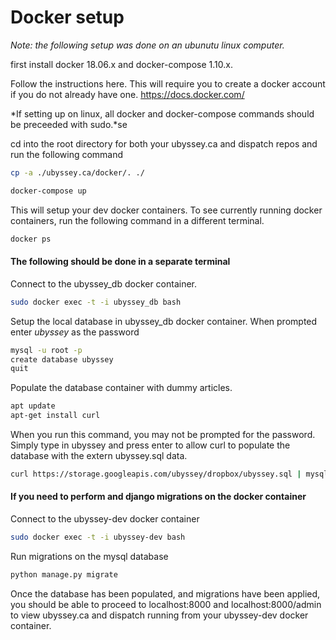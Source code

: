 # Docker setup
*Note: the following setup was done on an ubunutu linux computer.*

first install docker 18.06.x and docker-compose 1.10.x. 

Follow the instructions here. This will require you to create a docker account if you do not already have one.
https://docs.docker.com/

*If setting up on linux, all docker and docker-compose commands should be preceeded with sudo.*se

cd into the root directory for both your ubyssey.ca and dispatch repos and run the following command
```bash
cp -a ./ubyssey.ca/docker/. ./
```
```bash
docker-compose up
```

This will setup your dev docker containers. To see currently running docker containers, run the following command in a different terminal.
```bash
docker ps
```

#### The following should be done in a separate terminal

Connect to the ubyssey_db docker container.
```bash
sudo docker exec -t -i ubyssey_db bash
```

Setup the local database in ubyssey_db docker container. When prompted enter *ubyssey* as the password
```bash
mysql -u root -p 
create database ubyssey
quit
```

Populate the database container with dummy articles.
```bash
apt update
apt-get install curl
```
  When you run this command, you may not be prompted for the password. Simply type in ubyssey and press enter to allow curl to populate the database with the extern ubyssey.sql data.
```bash
curl https://storage.googleapis.com/ubyssey/dropbox/ubyssey.sql | mysql -u root ubyssey -p
```

#### If you need to perform and django migrations on the docker container

Connect to the ubyssey-dev docker container
```bash
sudo docker exec -t -i ubyssey-dev bash
```

Run migrations on the mysql database
```bash
python manage.py migrate
```
Once the database has been populated, and migrations have been applied,
you should be able to proceed to localhost:8000 and localhost:8000/admin
to view ubyssey.ca and dispatch running from your ubyssey-dev docker container.

